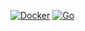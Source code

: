 [![Docker](https://github.com/umgefahren/secure-store/actions/workflows/docker-publish.yml/badge.svg)](https://github.com/umgefahren/secure-store/actions/workflows/docker-publish.yml)
[![Go](https://github.com/umgefahren/secure-store/actions/workflows/go.yml/badge.svg)](https://github.com/umgefahren/secure-store/actions/workflows/go.yml)